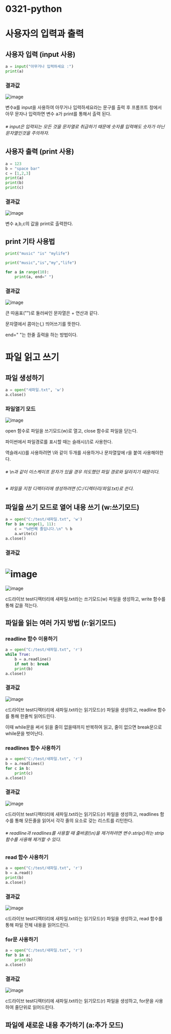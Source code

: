 # 0321-python
# 사용자의 입력과 출력
## 사용자 입력 (input 사용)
```python
a = input("아무거나 입력하세요 :")
print(a)
```
### 결과값
![image](https://user-images.githubusercontent.com/104752580/226493017-90f2960d-6546-41fc-98b2-f2005511ee3c.png)

변수a를 input을 사용하여 아무거나 입력하세요라는 문구를 출력 후 프롬프트 창에서 아무 문자나 입력하면 변수 a가 print를 통해서 출력 된다.
###### ※ input은 입력되는 모든 것을 문자열로 취급하기 때문에 숫자를 입력해도 숫자가 아닌 문자열인것을 주의하자.
## 사용자 출력 (print 사용)
```python
a = 123
b = "space bar"
c = [1,2,3]
print(a)
print(b)
print(c)
```
### 결과값
![image](https://user-images.githubusercontent.com/104752580/226493921-9a406657-03b5-4321-bd58-4ebc3b85888d.png)

변수 a,b,c의 값을 print로 출력한다.
## print 기타 사용법
```python
print("music" "is" "mylife")

print("music","is","my","life")

for a in range(10):
    print(a, end=" ")
```
### 결과값
![image](https://user-images.githubusercontent.com/104752580/226494258-5588a82c-4973-40ee-8992-6214ecfa9cc4.png)

큰 따옴표("")로 둘러싸인 문자열은 + 연산과 같다.

문자열에서 콤마는(,) 띄어쓰기를 뜻한다.

end=" "는 한줄 출력을 하는 방법이다.

# 파일 읽고 쓰기
## 파일 생성하기
```python
a = open("새파일.txt", 'w')
a.close()
```
### 파일열기 모드
![image](https://user-images.githubusercontent.com/104752580/226497360-ee277cc4-7d4b-490a-9a12-aaea8e3e95cc.png)

open 함수로 파일을 쓰기모드(w)로 열고, close 함수로 파일을 닫는다. 

파이썬에서 파일경로를 표시할 때는 슬래시(/)로 사용한다.

역슬래시(\)를 사용하려면 \\와 같이 두개를 사용하거나 문자열앞에 r을 붙여 사용해야한다.

###### ※ \n과 같이 이스케이프 문자가 있을 경우 의도했던 파일 경로와 달라지기 때문이다.

###### ※ 파일을 지정 디렉터리에 생성하려면 (C:/디렉터리/파일.txt)로 쓴다.
## 파일을 쓰기 모드로 열어 내용 쓰기 (w:쓰기모드)
```python
a = open("C:/test/새파일.txt", 'w')
for b in range(1, 11):
    c = "%d번째 줄입니다.\n" % b
    a.write(c)
a.close()
```
### 결과값
![image](https://user-images.githubusercontent.com/104752580/226498395-e6f4f2b8-913f-4453-aabe-ab7366ff8a6f.png)
=======================================================================================================================
![image](https://user-images.githubusercontent.com/104752580/226498445-81f8cf01-2576-4b06-94a6-5f31db5d2fd9.png)

c드라이브 test디렉터리에 새파일.txt라는 쓰기모드(w) 파일을 생성하고, write 함수를 통해 값을 적는다. 
## 파일을 읽는 여러 가지 방법 (r:읽기모드)
### readline 함수 이용하기
```python
a = open("C:/test/새파일.txt", 'r')
while True:
    b = a.readline()
    if not b: break
    print(b)
a.close()
```
### 결과값
![image](https://user-images.githubusercontent.com/104752580/226501725-1d77c25d-036a-4cf2-bf91-c6b20ca98b6a.png)

c드라이브 test디렉터리에 새파일.txt라는 읽기모드(r) 파일을 생성하고, readline 함수를 통해 한줄씩 읽어드린다.

이때 while문을 써서 읽을 줄이 없을때까지 반복하여 읽고, 줄이 없으면 break문으로 while문을 벗어난다. 
### readlines 함수 사용하기
```python
a = open("C:/test/새파일.txt", 'r')
b = a.readlines()
for c in b:
    print(c)
a.close()
```
### 결과값
![image](https://user-images.githubusercontent.com/104752580/226502399-2e2ec5bf-5c20-47c7-947a-43e970aaf772.png)

c드라이브 test디렉터리에 새파일.txt라는 읽기모드(r) 파일을 생성하고, readlines 함수를 통해 모든줄을 읽어서 각각 줄의 요소로 갖는 리스트를 리턴한다.
###### ※ readline과 readlines를 사용할 때 줄바꿈(\n)을 제거하려면 변수.strip()하는 strip함수를 사용해 제거할 수 있다.
### read 함수 사용하기
```python
a = open("C:/test/새파일.txt", 'r')
b = a.read()
print(b)
a.close()
```
### 결과값
![image](https://user-images.githubusercontent.com/104752580/226502937-fb4b119c-efe5-4c08-8dbe-3f2498cf5d14.png)

c드라이브 test디렉터리에 새파일.txt라는 읽기모드(r) 파일을 생성하고, read 함수를 통해 파일 전체 내용을 읽어드린다.
### for문 사용하기
```python
a = open("C:/test/새파일.txt", 'r')
for b in a:
    print(b)
a.close()
```
### 결과값
![image](https://user-images.githubusercontent.com/104752580/226503357-9794d793-9071-4176-bb46-0a7a8365aa00.png)

c드라이브 test디렉터리에 새파일.txt라는 읽기모드(r) 파일을 생성하고, for문을 사용하여 줄단위로 읽어드린다.
## 파일에 새로운 내용 추가하기 (a:추가 모드)


